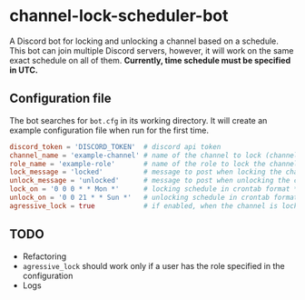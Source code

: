# channel-lock-scheduler-bot

A Discord bot for locking and unlocking a channel based on a schedule.
This bot can join multiple Discord servers, however, it will work on the same exact schedule on all of them.
**Currently, time schedule must be specified in UTC.**

## Configuration file

The bot searches for `bot.cfg` in its working directory. It will create an example configuration file when run for the first time.

```toml
discord_token = 'DISCORD_TOKEN'  # discord api token
channel_name = 'example-channel' # name of the channel to lock (channel will be created if it doesn't exist)
role_name = 'example-role'       # name of the role to lock the channel for
lock_message = 'locked'          # message to post when locking the channel (the message will be posted in the channel that's being locked)
unlock_message = 'unlocked'      # message to post when unlocking the channel 
lock_on = '0 0 0 * * Mon *'      # locking schedule in crontab format ***in UTC***
unlock_on = '0 0 21 * * Sun *'   # unlocking schedule in crontab format ***in UTC***
agressive_lock = true            # if enabled, when the channel is locked, the bot will delete all messages posted to that channel 
```

## TODO

* Refactoring
* `agressive_lock` should work only if a user has the role specified in the configuration
* Logs
